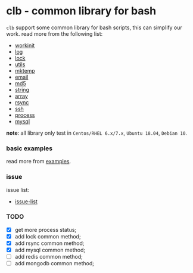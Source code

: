 clb - common library for bash
=============================

`clb` support some common library for bash scripts, this can simplify our work. read more from the following list:

* [workinit](doc/workinit.md)
* [log](doc/log.md)
* [lock](doc/lock.md)
* [utils](doc/utils.md)
* [mktemp](doc/mktemp.md)
* [email](doc/email.md)
* [md5](doc/md5.md)
* [string](doc/string.md)
* [array](doc/array.md)
* [rsync](doc/rsync.md)
* [ssh](doc/ssh.md)
* [process](doc/process.md)
* [mysql](doc/mysql.md)

**note**: all library only test in `Centos/RHEL 6.x/7.x`, `Ubuntu 18.04`, `Debian 10`. 

### basic examples

read more from [examples](examples/).

### issue

issue list:

* [issue-list](doc/issue-list.md)  

### TODO

- [x] get more process status;
- [x] add lock common method;
- [x] add rsync common method;
- [x] add mysql common method;
- [ ] add redis common method;
- [ ] add mongodb common method;
